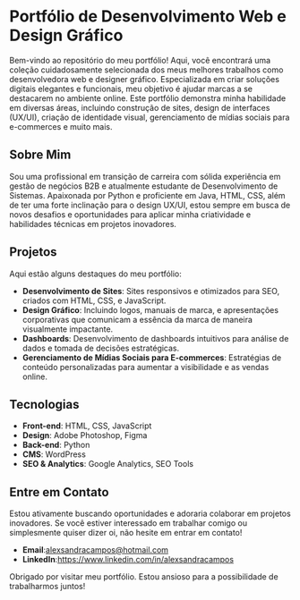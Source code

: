 # Portfólio de Desenvolvimento Web e Design Gráfico

Bem-vindo ao repositório do meu portfólio! Aqui, você encontrará uma coleção cuidadosamente selecionada dos meus melhores trabalhos como desenvolvedora web e designer gráfico. Especializada em criar soluções digitais elegantes e funcionais, meu objetivo é ajudar marcas a se destacarem no ambiente online. Este portfólio demonstra minha habilidade em diversas áreas, incluindo construção de sites, design de interfaces (UX/UI), criação de identidade visual, gerenciamento de mídias sociais para e-commerces e muito mais.

## Sobre Mim

Sou uma profissional em transição de carreira com sólida experiência em gestão de negócios B2B e atualmente estudante de Desenvolvimento de Sistemas. Apaixonada por Python e proficiente em Java, HTML, CSS, além de ter uma forte inclinação para o design UX/UI, estou sempre em busca de novos desafios e oportunidades para aplicar minha criatividade e habilidades técnicas em projetos inovadores.

## Projetos

Aqui estão alguns destaques do meu portfólio:

- **Desenvolvimento de Sites**: Sites responsivos e otimizados para SEO, criados com HTML, CSS, e JavaScript.
- **Design Gráfico**: Incluindo logos, manuais de marca, e apresentações corporativas que comunicam a essência da marca de maneira visualmente impactante.
- **Dashboards**: Desenvolvimento de dashboards intuitivos para análise de dados e tomada de decisões estratégicas.
- **Gerenciamento de Mídias Sociais para E-commerces**: Estratégias de conteúdo personalizadas para aumentar a visibilidade e as vendas online.

## Tecnologias

- **Front-end**: HTML, CSS, JavaScript
- **Design**: Adobe Photoshop, Figma
- **Back-end**: Python
- **CMS**: WordPress
- **SEO & Analytics**: Google Analytics, SEO Tools

## Entre em Contato

Estou ativamente buscando oportunidades e adoraria colaborar em projetos inovadores. Se você estiver interessado em trabalhar comigo ou simplesmente quiser dizer oi, não hesite em entrar em contato!

- **Email**:alexsandracampos@hotmail.com 
- **LinkedIn**:https://www.linkedin.com/in/alexsandracampos


Obrigado por visitar meu portfólio. Estou ansioso para a possibilidade de trabalharmos juntos!

